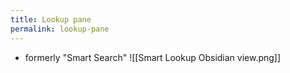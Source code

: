 ```yaml
---
title: Lookup pane
permalink: lookup-pane
---
```

- formerly "Smart Search"
![[Smart Lookup Obsidian view.png]]